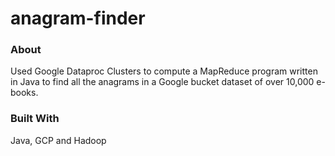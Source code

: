 # anagram-finder

### About

Used Google Dataproc Clusters to compute a MapReduce program written in Java to find all the anagrams in a Google
bucket dataset of over 10,000 e-books.


### Built With

Java, GCP and Hadoop
